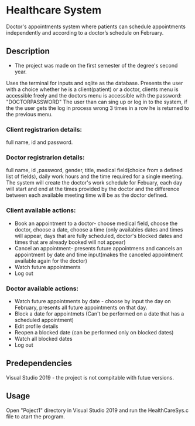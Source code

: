 # Healthcare System

Doctor's appointments system where patients can schedule appointments independently and according to a doctor’s schedule on February.

## Description

* The project was made on the first semester of the degree's second year.

Uses the terminal for inputs and sqlite as the database.
Presents the user with a choice whether he is a client(patient) or a doctor, clients menu is accessible freely and the doctors menu is accessible with the password: "DOCTORPASSWORD"
The user than can sing up or log in to the system, if the the user gets the log in process wrong 3 times in a row he is returned to the previous menu.

### Client registrarion details:

full name, id and password.

### Doctor registrarion details:

full name, id ,password, gender, title, medical field(choice from a defined list of fields), daily work hours and the time required for a single meeting.
The system will create the doctor's work schedule for Febuary, each day will start and end at the times provided by the doctor and the difference between each available meeting time will be as the doctor defined.

### Client available actions:
* Book an appointment to a doctor- choose medical field, choose the doctor, choose a date, choose a time (only availables dates and times will appear, days that are fully scheduled, doctor's blocked dates and times that are already booked will not appear)
* Cancel an appointment- presents future appointmens and cancels an appointment by date and time input(makes the canceled appointment available again for the doctor)
* Watch future appointments
* Log out

### Doctor available actions:
* Watch future appointments by date - choose by input the day on February, presents all future appointments on that day. 
* Block a date for appointmets (Can't be performed on a date that has a scheduled appointment)
* Edit profile details
* Reopen a blocked date (can be performed only on blocked dates)
* Watch all blocked dates
* Log out

## Predependencies

Visual Studio 2019 - the project is not compitable with futue versions.

## Usage

Open "Poject1" directory in Visual Studio 2019 and run the HealthCareSys.c file to atart the program. 

